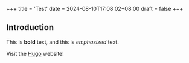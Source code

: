 +++
title = 'Test'
date = 2024-08-10T17:08:02+08:00
draft = false
+++

## Introduction

This is **bold** text, and this is *emphasized* text.

Visit the [Hugo](https://gohugo.io) website!
